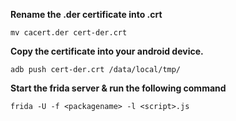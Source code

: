 **Rename the .der certificate into .crt**
```
mv cacert.der cert-der.crt
```

**Copy the certificate into your android device.**
```
adb push cert-der.crt /data/local/tmp/
```

**Start the frida server & run the following command**
```
frida -U -f <packagename> -l <script>.js 
```
